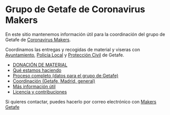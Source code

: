 # Grupo de Getafe de Coronavirus Makers

En este sitio mantenemos información útil para la coordinación del grupo de Getafe de [Coronavirus Makers](https://www.coronavirusmakers.org).

Coordinamos las entregas y recogidas de material y viseras con [Ayuntamiento](https://www.getafe.es/), [Policía Local](https://twitter.com/PoliciadeGetafe) y [Protección Civil](https://www.facebook.com/pages/category/Nonprofit-Organization/Protecci%C3%B3n-Civil-Getafe-Ayto-Getafe-1906091903006916/) de Getafe.

* [DONACIÓN DE MATERIAL](donaciones.md)
* [Qué estamos haciendo](haciendo.md)
* [Proceso completo (datos para el grupo de Getafe)](proceso.md)
* [Coordinación (Getafe, Madrid, general)](coordinacion.md)
* [Más información útil](mas.md)
* [Licencia y contribuciones](licencia.md)

Si quieres contactar, puedes hacerlo por correo electrónico con [Makers Getafe](mailto:makersgetafe@gmail.com)
